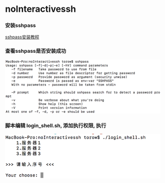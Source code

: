 # noInteractivessh

### 安装sshpass
[sshpass安装教程](https://github.com/hudochenkov/homebrew-sshpass)

### 查看sshpass是否安装成功
![](./images/vsshpass.png)

### 脚本编辑 login_shell.sh, 添加执行权限, 执行
![](./images/shell.png)
